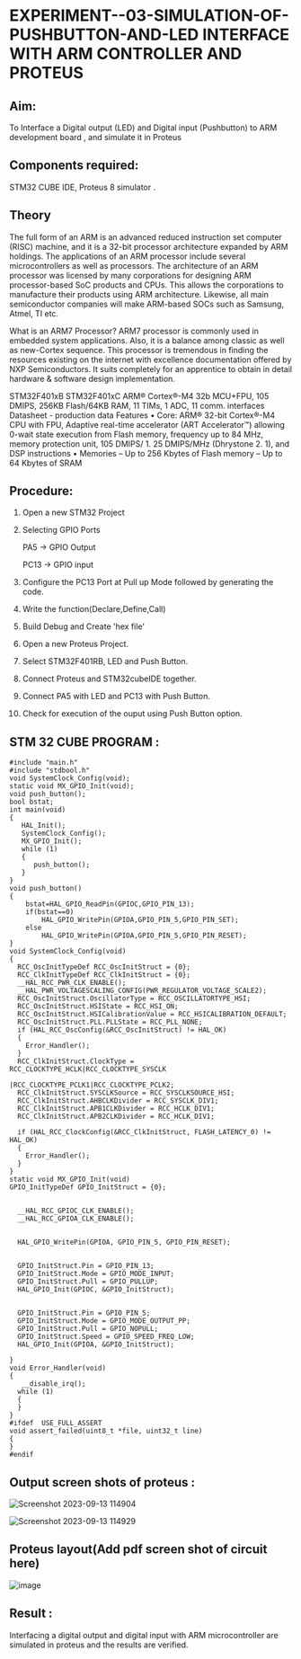 # EXPERIMENT--03-SIMULATION-OF-PUSHBUTTON-AND-LED INTERFACE WITH ARM CONTROLLER AND PROTEUS 
## Aim: 
To Interface a Digital output (LED) and Digital input (Pushbutton) to ARM development board , and simulate it in Proteus 
## Components required:
STM32 CUBE IDE, Proteus 8 simulator .
## Theory 
The full form of an ARM is an advanced reduced instruction set computer (RISC) machine, and it is a 32-bit processor architecture expanded by ARM holdings. The applications of an ARM processor include several microcontrollers as well as processors. The architecture of an ARM processor was licensed by many corporations for designing ARM processor-based SoC products and CPUs. This allows the corporations to manufacture their products using ARM architecture. Likewise, all main semiconductor companies will make ARM-based SOCs such as Samsung, Atmel, TI etc.

What is an ARM7 Processor?
ARM7 processor is commonly used in embedded system applications. Also, it is a balance among classic as well as new-Cortex sequence. This processor is tremendous in finding the resources existing on the internet with excellence documentation offered by NXP Semiconductors. It suits completely for an apprentice to obtain in detail hardware & software design implementation.

  STM32F401xB STM32F401xC ARM® Cortex®-M4 32b MCU+FPU, 105 DMIPS, 256KB Flash/64KB RAM, 11 TIMs, 1 ADC, 11 comm.
interfaces Datasheet - production data Features
• Core: ARM® 32-bit Cortex®-M4 CPU with FPU, Adaptive real-time accelerator (ART Accelerator™) allowing 0-wait state execution from Flash memory, frequency up to 84 MHz, memory protection unit, 105 DMIPS/ 1.
25 DMIPS/MHz (Dhrystone 2.
1), and DSP instructions
• Memories – Up to 256 Kbytes of Flash memory – Up to 64 Kbytes of SRAM
 
 

## Procedure:

1. Open a new STM32 Project
2. Selecting GPIO Ports
  
     PA5 -> GPIO Output
   
     PC13 -> GPIO input
3. Configure the PC13 Port at Pull up Mode followed by generating the code.
4. Write the function(Declare,Define,Call)
5. Build Debug and Create 'hex file'
6. Open a new Proteus Project.
7. Select STM32F401RB, LED and Push Button.
8. Connect Proteus and STM32cubeIDE together.
9. Connect PA5 with LED and PC13 with Push Button.
10. Check for execution of the ouput using Push Button option.

## STM 32 CUBE PROGRAM :
```
#include "main.h"
#include "stdbool.h"
void SystemClock_Config(void);
static void MX_GPIO_Init(void);
void push_button();
bool bstat;
int main(void)
{
   HAL_Init();
   SystemClock_Config();
   MX_GPIO_Init();
   while (1)
   {
      push_button();
   }
}
void push_button()
{
	bstat=HAL_GPIO_ReadPin(GPIOC,GPIO_PIN_13);
	if(bstat==0)
		HAL_GPIO_WritePin(GPIOA,GPIO_PIN_5,GPIO_PIN_SET);
	else
		HAL_GPIO_WritePin(GPIOA,GPIO_PIN_5,GPIO_PIN_RESET);
}
void SystemClock_Config(void)
{
  RCC_OscInitTypeDef RCC_OscInitStruct = {0};
  RCC_ClkInitTypeDef RCC_ClkInitStruct = {0};
  __HAL_RCC_PWR_CLK_ENABLE();
  __HAL_PWR_VOLTAGESCALING_CONFIG(PWR_REGULATOR_VOLTAGE_SCALE2);
  RCC_OscInitStruct.OscillatorType = RCC_OSCILLATORTYPE_HSI;
  RCC_OscInitStruct.HSIState = RCC_HSI_ON;
  RCC_OscInitStruct.HSICalibrationValue = RCC_HSICALIBRATION_DEFAULT;
  RCC_OscInitStruct.PLL.PLLState = RCC_PLL_NONE;
  if (HAL_RCC_OscConfig(&RCC_OscInitStruct) != HAL_OK)
  {
    Error_Handler();
  }
  RCC_ClkInitStruct.ClockType = RCC_CLOCKTYPE_HCLK|RCC_CLOCKTYPE_SYSCLK
                              |RCC_CLOCKTYPE_PCLK1|RCC_CLOCKTYPE_PCLK2;
  RCC_ClkInitStruct.SYSCLKSource = RCC_SYSCLKSOURCE_HSI;
  RCC_ClkInitStruct.AHBCLKDivider = RCC_SYSCLK_DIV1;
  RCC_ClkInitStruct.APB1CLKDivider = RCC_HCLK_DIV1;
  RCC_ClkInitStruct.APB2CLKDivider = RCC_HCLK_DIV1;

  if (HAL_RCC_ClockConfig(&RCC_ClkInitStruct, FLASH_LATENCY_0) != HAL_OK)
  {
    Error_Handler();
  }
}
static void MX_GPIO_Init(void)
GPIO_InitTypeDef GPIO_InitStruct = {0};

  
  __HAL_RCC_GPIOC_CLK_ENABLE();
  __HAL_RCC_GPIOA_CLK_ENABLE();


  HAL_GPIO_WritePin(GPIOA, GPIO_PIN_5, GPIO_PIN_RESET);

  
  GPIO_InitStruct.Pin = GPIO_PIN_13;
  GPIO_InitStruct.Mode = GPIO_MODE_INPUT;
  GPIO_InitStruct.Pull = GPIO_PULLUP;
  HAL_GPIO_Init(GPIOC, &GPIO_InitStruct);


  GPIO_InitStruct.Pin = GPIO_PIN_5;
  GPIO_InitStruct.Mode = GPIO_MODE_OUTPUT_PP;
  GPIO_InitStruct.Pull = GPIO_NOPULL;
  GPIO_InitStruct.Speed = GPIO_SPEED_FREQ_LOW;
  HAL_GPIO_Init(GPIOA, &GPIO_InitStruct);

}
void Error_Handler(void)
{
   __disable_irq();
  while (1)
  {
  }
} 
#ifdef  USE_FULL_ASSERT
void assert_failed(uint8_t *file, uint32_t line)
{
}
#endif
```


## Output screen shots of proteus  :

![Screenshot 2023-09-13 114904](https://github.com/VIJAYKUMAR22007124/EXPERIMENT--03-SIMULATION-OF-PUSHBUTTON-AND-LED-WITH-PROTEUS-/assets/119657657/a4ec093d-a918-4e88-b4c9-c10b75621ecf)
 
![Screenshot 2023-09-13 114929](https://github.com/VIJAYKUMAR22007124/EXPERIMENT--03-SIMULATION-OF-PUSHBUTTON-AND-LED-WITH-PROTEUS-/assets/119657657/d83d6e01-2d58-4474-b2e9-8fc8484e07d9)


## Proteus layout(Add pdf screen shot of circuit here)

![image](https://github.com/VIJAYKUMAR22007124/EXPERIMENT--03-SIMULATION-OF-PUSHBUTTON-AND-LED-WITH-PROTEUS-/assets/119657657/5c7b128d-3b2e-464a-8cb8-f685ddd9b220)

 
## Result :
Interfacing a digital output and digital input  with ARM microcontroller are simulated in proteus and the results are verified.


